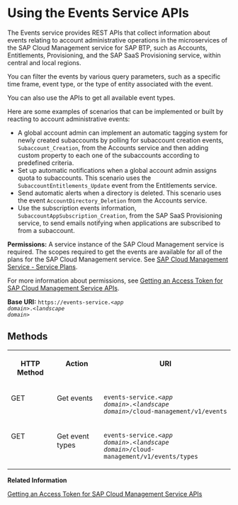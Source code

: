 <!-- loio94e1895c16274df2a59196b81e28d1c4 -->

# Using the Events Service APIs

The Events service provides REST APIs that collect information about events relating to account administrative operations in the microservices of the SAP Cloud Management service for SAP BTP, such as Accounts, Entitlements, Provisioning, and the SAP SaaS Provisioning service, within central and local regions.

You can filter the events by various query parameters, such as a specific time frame, event type, or the type of entity associated with the event.

You can also use the APIs to get all available event types.

Here are some examples of scenarios that can be implemented or built by reacting to account administrative events:

-   A global account admin can implement an automatic tagging system for newly created subaccounts by polling for subaccount creation events, `Subaccount_Creation`, from the Accounts service and then adding custom property to each one of the subaccounts according to predefined criteria.
-   Set up automatic notifications when a global account admin assigns quota to subaccounts. This scenario uses the `SubaccountEntitlements_Update` event from the Entitlements service.
-   Send automatic alerts when a directory is deleted. This scenario uses the event `AccountDirectory_Deletion` from the Accounts service.
-   Use the subscription events information, `SubaccountAppSubscription_Creation`, from the SAP SaaS Provisioning service, to send emails notifying when applications are subscribed to from a subaccount.

**Permissions:** A service instance of the SAP Cloud Management service is required. The scopes required to get the events are available for all of the plans for the SAP Cloud Management service. See [SAP Cloud Management Service - Service Plans](sap-cloud-management-service-service-plans-a508b72.md).

For more information about permissions, see [Getting an Access Token for SAP Cloud Management Service APIs](getting-an-access-token-for-sap-cloud-management-service-apis-3670474.md).

**Base URI:** <code>https://events-service.<i class="varname">&lt;app domain&gt;</i>.<i class="varname">&lt;landscape domain&gt;</i></code>



<a name="loio94e1895c16274df2a59196b81e28d1c4__section_bch_zsr_33b"/>

## **Methods**


<table>
<tr>
<th valign="top">

HTTP Method



</th>
<th valign="top">

Action



</th>
<th valign="top">

URI



</th>
</tr>
<tr>
<td valign="top">

GET



</td>
<td valign="top">

Get events



</td>
<td valign="top">

<code>events-service.<i class="varname">&lt;app domain&gt;</i>.<i class="varname">&lt;landscape domain&gt;</i>/cloud-management/v1/events</code>



</td>
</tr>
<tr>
<td valign="top">

GET



</td>
<td valign="top">

Get event types



</td>
<td valign="top">

<code>events-service.<i class="varname">&lt;app domain&gt;</i>.<i class="varname">&lt;landscape domain&gt;</i>/cloud-management/v1/events/types</code>



</td>
</tr>
</table>

**Related Information**  


[Getting an Access Token for SAP Cloud Management Service APIs](getting-an-access-token-for-sap-cloud-management-service-apis-3670474.md "The APIs of the SAP Cloud Management service for SAP BTP are protected with the OAuth 2.0 Password grant type and, in some cases, also the Client Credentials grant type. This procedure guides you through the steps to create an OAuth client and obtain an access token from SAP Authorization and Trust Management service (xsuaa) to call the APIs of the SAP Cloud Management service.")

